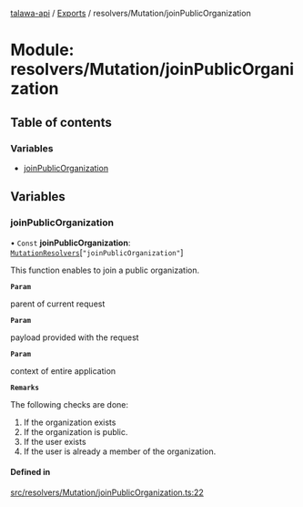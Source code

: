 [talawa-api](../README.md) / [Exports](../modules.md) / resolvers/Mutation/joinPublicOrganization

# Module: resolvers/Mutation/joinPublicOrganization

## Table of contents

### Variables

- [joinPublicOrganization](resolvers_Mutation_joinPublicOrganization.md#joinpublicorganization)

## Variables

### joinPublicOrganization

• `Const` **joinPublicOrganization**: [`MutationResolvers`](types_generatedGraphQLTypes.md#mutationresolvers)[``"joinPublicOrganization"``]

This function enables to join a public organization.

**`Param`**

parent of current request

**`Param`**

payload provided with the request

**`Param`**

context of entire application

**`Remarks`**

The following checks are done:
1. If the organization exists
2. If the organization is public.
3. If the user exists
4. If the user is already a member of the organization.

#### Defined in

[src/resolvers/Mutation/joinPublicOrganization.ts:22](https://github.com/Nitya-Pasrija/talawa-api/blob/d3a6af9/src/resolvers/Mutation/joinPublicOrganization.ts#L22)
